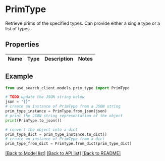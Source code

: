 # PrimType

Retrieve prims of the specified types. Can provide either a single type or a list of types.

## Properties

Name | Type | Description | Notes
------------ | ------------- | ------------- | -------------

## Example

```python
from usd_search_client.models.prim_type import PrimType

# TODO update the JSON string below
json = "{}"
# create an instance of PrimType from a JSON string
prim_type_instance = PrimType.from_json(json)
# print the JSON string representation of the object
print(PrimType.to_json())

# convert the object into a dict
prim_type_dict = prim_type_instance.to_dict()
# create an instance of PrimType from a dict
prim_type_from_dict = PrimType.from_dict(prim_type_dict)
```
[[Back to Model list]](../README.md#documentation-for-models) [[Back to API list]](../README.md#documentation-for-api-endpoints) [[Back to README]](../README.md)


